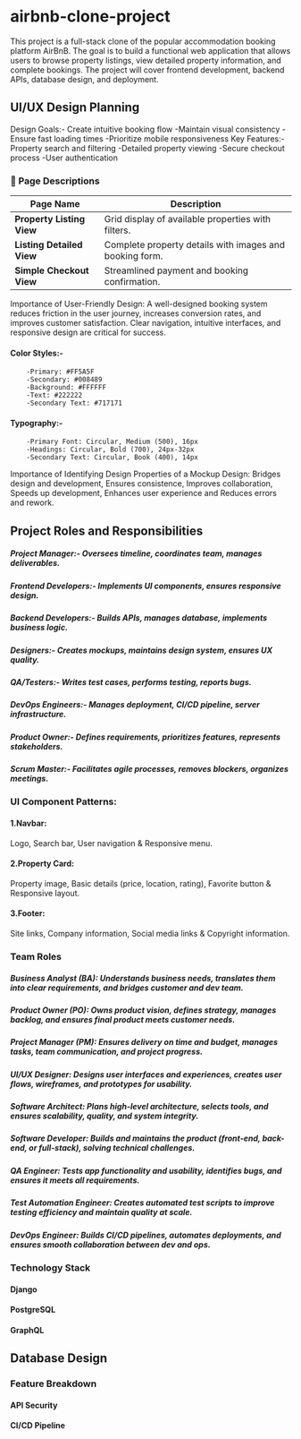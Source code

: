 # airbnb-clone-project
This project is a full-stack clone of the popular accommodation booking platform AirBnB. The goal is to build a functional web application that allows users to browse property listings, view detailed property information, and complete bookings. The project will cover frontend development, backend APIs, database design, and deployment.
## UI/UX Design Planning
Design Goals:- Create intuitive booking flow
              -Maintain visual consistency
              -Ensure fast loading times
              -Prioritize mobile responsiveness
Key Features:- Property search and filtering
              -Detailed property viewing
              -Secure checkout process
              -User authentication
### 🧭 Page Descriptions

| Page Name                 | Description                                               |
|---------------------------|-----------------------------------------------------------|
| **Property Listing View** | Grid display of available properties with filters.        |
| **Listing Detailed View** | Complete property details with images and booking form.   |
| **Simple Checkout View**  | Streamlined payment and booking confirmation.             |

Importance of User-Friendly Design: 
A well-designed booking system reduces friction in the user journey, increases conversion rates, and improves customer satisfaction. Clear navigation, intuitive interfaces, and responsive design are critical for success.
#### Color Styles:-
        -Primary: #FF5A5F
        -Secondary: #008489
        -Background: #FFFFFF
        -Text: #222222
        -Secondary Text: #717171
#### Typography:-
        -Primary Font: Circular, Medium (500), 16px
        -Headings: Circular, Bold (700), 24px-32px
        -Secondary Text: Circular, Book (400), 14px
Importance of Identifying Design Properties of a Mockup Design: Bridges design and development, Ensures consistence, Improves collaboration, Speeds up development, Enhances user experience and Reduces errors and rework.
## Project Roles and Responsibilities
##### Project Manager:- Oversees timeline, coordinates team, manages deliverables.
##### Frontend Developers:- Implements UI components, ensures responsive design.
##### Backend Developers:- Builds APIs, manages database, implements business logic.
##### Designers:- Creates mockups, maintains design system, ensures UX quality.
##### QA/Testers:- Writes test cases, performs testing, reports bugs.
##### DevOps Engineers:- Manages deployment, CI/CD pipeline, server infrastructure.
##### Product Owner:- Defines requirements, prioritizes features, represents stakeholders.
##### Scrum Master:- Facilitates agile processes, removes blockers, organizes meetings.
### UI Component Patterns:
#### 1.Navbar:
Logo, Search bar, User navigation & Responsive menu.
#### 2.Property Card:
Property image, Basic details (price, location, rating), Favorite button & Responsive layout.
#### 3.Footer:
Site links, Company information, Social media links & Copyright information.

### Team Roles
##### Business Analyst (BA): Understands business needs, translates them into clear requirements, and bridges customer and dev team.
##### Product Owner (PO): Owns product vision, defines strategy, manages backlog, and ensures final product meets customer needs. 
##### Project Manager (PM): Ensures delivery on time and budget, manages tasks, team communication, and project progress.     
##### UI/UX Designer: Designs user interfaces and experiences, creates user flows, wireframes, and prototypes for usability.
##### Software Architect: Plans high-level architecture, selects tools, and ensures scalability, quality, and system integrity.
##### Software Developer: Builds and maintains the product (front-end, back-end, or full-stack), solving technical challenges.
##### QA Engineer: Tests app functionality and usability, identifies bugs, and ensures it meets all requirements.
##### Test Automation Engineer: Creates automated test scripts to improve testing efficiency and maintain quality at scale.
##### DevOps Engineer: Builds CI/CD pipelines, automates deployments, and ensures smooth collaboration between dev and ops.

### Technology Stack
#### Django
#### PostgreSQL
#### GraphQL

## Database Design

### Feature Breakdown

#### API Security

#### CI/CD Pipeline

